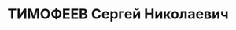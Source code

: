 ---
title: ТИМОФЕЕВ Сергей Николаевич
description: "1911, Тверська губернія, Росія, росіянин, освіта середня спеціальна\n\
  \ начальник центральної лабораторії заводу № 9, проживав: Сумська обл. м. Шостка\n\
  \ Заарештований 13.08.1937 р.\n ВК ВС СРСР 20.11.1937 р. за участь у контрревол.\
  \ правотроцькістській шкідницько-диверсійній орг-ції засуджений до ВМП.\n Розстріляний\
  \ 20.11.1937 р. у м. Київ.\n Реабілітований 06.06.1957 р. ВК ВС СРСР.\n ГДА Сб України,\
  \ м. Суми, спр. П-4317."
---